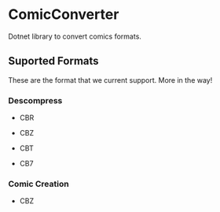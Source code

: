 # ComicConverter

Dotnet library to convert comics formats.

## Suported Formats

These are the format that we current support. More in the way!

### Descompress

* CBR

* CBZ

* CBT

* CB7

### Comic Creation

* CBZ